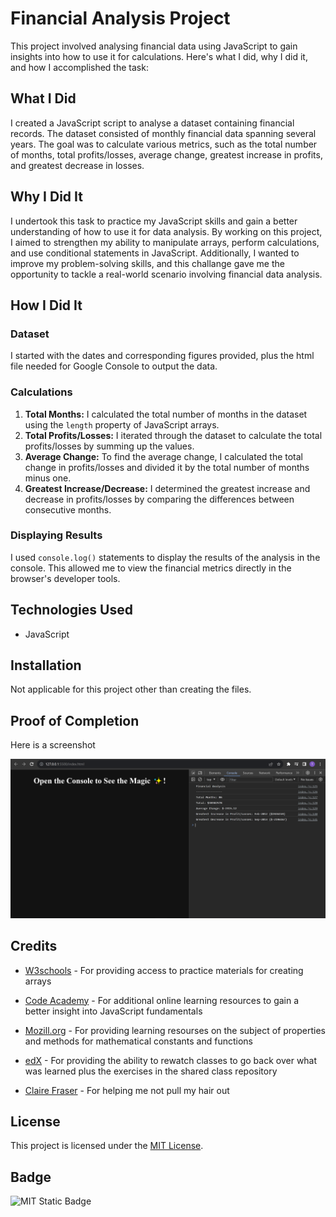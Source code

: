 # Financial Analysis Project

This project involved analysing financial data using JavaScript to gain insights into how to use it for calculations. Here's what I did, why I did it, and how I accomplished the task:

## What I Did

I created a JavaScript script to analyse a dataset containing financial records. The dataset consisted of monthly financial data spanning several years. The goal was to calculate various metrics, such as the total number of months, total profits/losses, average change, greatest increase in profits, and greatest decrease in losses.

## Why I Did It

I undertook this task to practice my JavaScript skills and gain a better understanding of how to use it for data analysis. By working on this project, I aimed to strengthen my ability to manipulate arrays, perform calculations, and use conditional statements in JavaScript. Additionally, I wanted to improve my problem-solving skills, and this challange gave me the opportunity to tackle a real-world scenario involving financial data analysis.

## How I Did It

### Dataset
I started with the dates and corresponding figures provided, plus the html file needed for Google Console to output the data. 

### Calculations
1. **Total Months:** I calculated the total number of months in the dataset using the `length` property of JavaScript arrays.
2. **Total Profits/Losses:** I iterated through the dataset to calculate the total profits/losses by summing up the values.
3. **Average Change:** To find the average change, I calculated the total change in profits/losses and divided it by the total number of months minus one.
4. **Greatest Increase/Decrease:** I determined the greatest increase and decrease in profits/losses by comparing the differences between consecutive months.

### Displaying Results
I used `console.log()` statements to display the results of the analysis in the console. This allowed me to view the financial metrics directly in the browser's developer tools.

## Technologies Used

- JavaScript

## Installation

Not applicable for this project other than creating the files.

## Proof of Completion

Here is a screenshot

![Full Landing Page](/images/screenshot.PNG)

## Credits

- [W3schools](https://www.w3schools.com/jsref/jsref_obj_array.asp) - For providing access to practice materials for creating arrays

- [Code Academy](https://www.codecademy.com/courses/learn-javascript-fundamentals/lessons/introduction-to-javascript/exercises/math-operators) - For additional online learning resources to gain a better insight into JavaScript fundamentals 

- [Mozill.org](https://developer.mozilla.org/en-US/docs/Web/JavaScript/Reference/Global_Objects/Mathp) - For providing learning resourses on the subject of properties and methods for mathematical constants and functions

- [edX](https://bootcampspot.instructure.com/) - For providing the ability to rewatch classes to go back over what was learned plus the exercises in the shared class repository 

- [Claire Fraser](https://github.com/ClaireFraser121) - For helping me not pull my hair out



## License

This project is licensed under the [MIT License](LICENSE). 

## Badge

![MIT Static Badge](https://img.shields.io/badge/License-MIT-brightgreen)